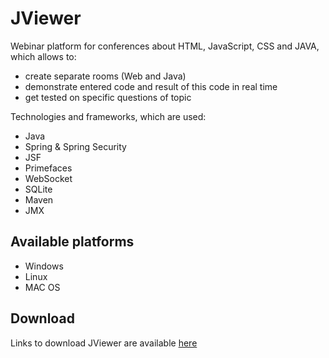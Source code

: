 JViewer
=======

Webinar platform for conferences about HTML, JavaScript, CSS and JAVA, which allows to:
- create separate rooms (Web and Java)
- demonstrate entered code and result of this code in real time
- get tested on specific questions of topic

Technologies and frameworks, which are used:
- Java
- Spring & Spring Security
- JSF
- Primefaces
- WebSocket
- SQLite
- Maven
- JMX

## Available platforms
- Windows
- Linux 
- MAC OS

## Download

Links to download JViewer are available <a href="http://jviewer.tk:8080/download.xhtml" target="_blank">here</a>
